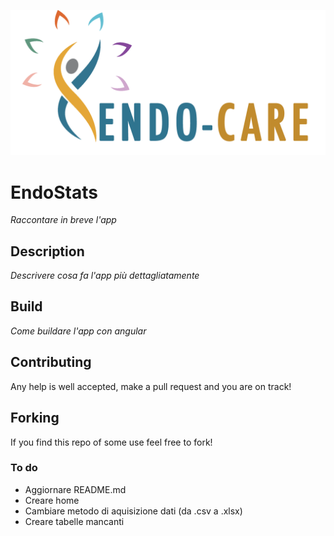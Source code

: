 ![Image](./src/assets/images/MarchioCompleto.png)

# EndoStats
_Raccontare in breve l'app_


## Description
_Descrivere cosa fa l'app più dettagliatamente_


## Build
_Come buildare l'app con angular_


## Contributing
Any help is well accepted, make a pull request and you are on track!

## Forking
If you find this repo of some use feel free to fork!

### To do
- Aggiornare README.md
- Creare home
- Cambiare metodo di aquisizione dati (da .csv a .xlsx)
- Creare tabelle mancanti